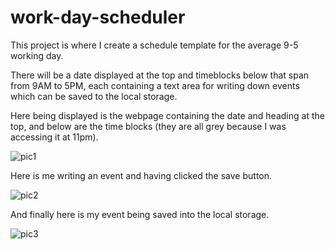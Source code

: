 # work-day-scheduler

This project is where I create a schedule template for the average 9-5 working day.

There will be a date displayed at the top and timeblocks below that span from 9AM to 5PM, each containing a text area for writing down events which can be saved to the local storage.

Here being displayed is the webpage containing the date and heading at the top, and below are the time blocks (they are all grey because I was accessing it at 11pm).

![pic1](https://user-images.githubusercontent.com/104714810/174611124-d99c3313-0818-4499-a62e-2407e0deb400.png)

Here is me writing an event and having clicked the save button.

![pic2](https://user-images.githubusercontent.com/104714810/174611202-8766a1cf-38a1-4b4a-9276-a9faae3839ec.png)

And finally here is my event being saved into the local storage.

![pic3](https://user-images.githubusercontent.com/104714810/174611267-31ad1886-c18a-466e-a88b-4868f0d37810.png)

